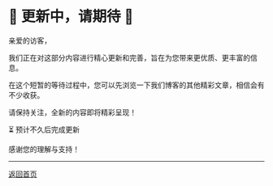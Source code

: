 # 🚧 更新中，请期待 🚧

亲爱的访客，

我们正在对这部分内容进行精心更新和完善，旨在为您带来更优质、更丰富的信息。

在这个短暂的等待过程中，您可以先浏览一下我们博客的其他精彩文章，相信会有不少收获。

请保持关注，全新的内容即将精彩呈现！

⏳ 预计不久后完成更新

感谢您的理解与支持！

---

[返回首页](/articles/devops/)
